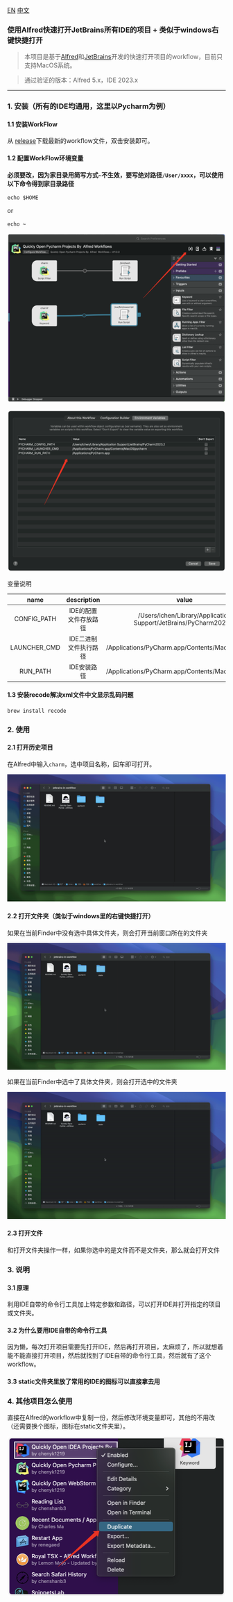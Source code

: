 [EN](README.md) [中文](README_ZH.md)

### 使用Alfred快速打开JetBrains所有IDE的项目 + 类似于windows右键快捷打开

> 本项目是基于[Alfred](https://www.alfredapp.com/)和[JetBrains](https://www.jetbrains.com/)开发的快速打开项目的workflow，目前只支持MacOS系统。

> 通过验证的版本：Alfred 5.x，IDE 2023.x
---

### 1. 安装（所有的IDE均通用，这里以Pycharm为例）

#### 1.1 安装WorkFlow

从 [release](https://github.com/chenyk1219/jetbrains-in-workflow/releases)下载最新的workflow文件，双击安装即可。

#### 1.2 配置WorkFlow环境变量

**必须要改，因为家目录用简写方式`~`不生效，要写绝对路径`/User/xxxx`，可以使用以下命令得到家目录路径**

```shell
echo $HOME
```
or
```shell
echo ~
```

![image:0](static/1.png)

![image:2](static/2.png)

变量说明

|     name     | description  |                              value                              |
|:------------:|:------------:|:---------------------------------------------------------------:|
| CONFIG_PATH  | IDE的配置文件存放路径 |/Users/ichen/Library/Application Support/JetBrains/PyCharm2023.2 |
| LAUNCHER_CMD | IDE二进制文件执行路径 |/Applications/PyCharm.app/Contents/MacOS/pycharm|
|   RUN_PATH   |   IDE安装路径    |/Applications/PyCharm.app/Contents/MacOS/pycharm|

#### 1.3 安装recode解决xml文件中文显示乱码问题

```shell
brew install recode
```

### 2. 使用

#### 2.1 打开历史项目

在Alfred中输入`charm`，选中项目名称，回车即可打开。

![image:1](static/1.gif)

#### 2.2 打开文件夹（类似于windows里的右键快捷打开）

如果在当前Finder中没有选中具体文件夹，则会打开当前窗口所在的文件夹

![image:3](static/2.gif)

如果在当前Finder中选中了具体文件夹，则会打开选中的文件夹

![image:4](static/3.gif)

#### 2.3 打开文件

和打开文件夹操作一样，如果你选中的是文件而不是文件夹，那么就会打开文件

### 3. 说明

#### 3.1 原理

利用IDE自带的命令行工具加上特定参数和路径，可以打开IDE并打开指定的项目或文件夹。

#### 3.2 为什么要用IDE自带的命令行工具

因为懒，每次打开项目需要先打开IDE，然后再打开项目，太麻烦了，所以就想着能不能直接打开项目，然后就找到了IDE自带的命令行工具，然后就有了这个workflow。

#### 3.3 static文件夹里放了常用的IDE的图标可以直接拿去用

### 4. 其他项目怎么使用

直接在Alfred的workflow中复制一份，然后修改环境变量即可，其他的不用改（还需要换个图标，图标在static文件夹里）。

![image:5](static/3.png)